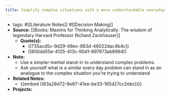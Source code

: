 ```yaml
---
title: Simplify complex situations with a more understandable everyday analogue
---
```


- tags: #[[Literature Notes]] #[[Decision Making]]
- **Source:** [[Books: Maxims for Thinking Analytically: The wisdom of legendary Harvard Professor Richard Zeckhauser]]
	- **Quote(s):**
		- ((735acd5c-9d29-48ec-883d-46022dac4b4c))
		- ((800dd55e-4125-413c-90d1-897673ab6964))
- **Note:**
	- Use a simpler mental stand-in to understand complex problems.
	- Ask yourself what is a similar every day problem can stand in as an analogue to the complex situation you're trying to understand
- **Related Notes:**
	- {{embed ((63a28d72-9e67-41ee-be33-165d27cc2ebc))}}
- **Projects:**